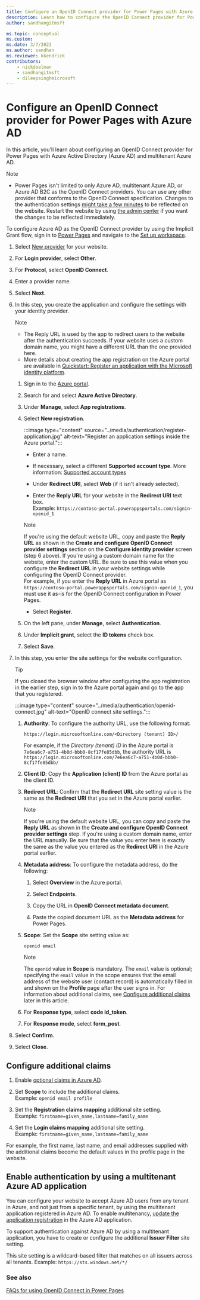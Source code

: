 ```yaml
---
title: Configure an OpenID Connect provider for Power Pages with Azure AD
description: Learn how to configure the OpenID Connect provider for Power Pages with Azure Active Directory using Implicit Grant flow.
author: sandhangitmsft

ms.topic: conceptual
ms.custom: 
ms.date: 3/7/2023
ms.author: sandhan
ms.reviewer: kkendrick
contributors:
    - nickdoelman
    - sandhangitmsft
    - dileepsinghmicrosoft
---
```


# Configure an OpenID Connect provider for Power Pages with Azure AD

In this article, you'll learn about configuring an OpenID Connect provider for Power Pages with Azure Active Directory (Azure AD) and multitenant Azure AD.

> [!NOTE]
> - Power Pages isn't limited to only Azure AD, multitenant Azure AD, or Azure AD B2C as the OpenID Connect providers. You can use any other provider that conforms to the OpenID Connect specification.
> Changes to the authentication settings [might take a few minutes](/power-apps/maker/portals/admin/clear-server-side-cache#caching-changes-for-portals-with-version-926x-or-later) to be reflected on the website. Restart the website by using [the admin center](../../admin/admin-overview.md) if you want the changes to be reflected immediately.

To configure Azure AD as the OpenID Connect provider by using the Implicit Grant flow, sign in to [Power Pages](https://make.powerpages.microsoft.com) and navigate to the [Set up workspace](../../configure/setup-workspace.md).

1. Select [New provider](configure-site.md) for your website.

1. For **Login provider**, select **Other**.

1. For **Protocol**, select **OpenID Connect**.

1. Enter a provider name.

1. Select **Next**.

1. In this step, you create the application and configure the settings with your identity provider.

    > [!NOTE]
    > - The Reply URL is used by the app to redirect users to the website after the authentication succeeds. If your website uses a custom domain name, you might have a different URL than the one provided here.
    > - More details about creating the app registration on the Azure portal are available in [Quickstart: Register an application with the Microsoft identity platform](/azure/active-directory/develop/quickstart-register-app).

    1. Sign in to the [Azure portal](https://portal.azure.com).

    1. Search for and select **Azure Active Directory**.

    1. Under **Manage**, select **App registrations**.

    1. Select **New registration**.
    
        :::image type="content" source="../media/authentication/register-application.jpg" alt-text="Register an application settings inside the Azure portal.":::

        - Enter a name.

        - If necessary, select a different **Supported account type**. More information: [Supported account types](/azure/active-directory/develop/quickstart-register-app)

        - Under **Redirect URI**, select **Web** (if it isn't already selected).

        - Enter the **Reply URL** for your website in the **Redirect URI** text box. <br /> Example: `https://contoso-portal.powerappsportals.com/signin-openid_1`

        > [!NOTE]
        > If you're using the default website URL, copy and paste the **Reply URL** as shown in the **Create and configure OpenID Connect provider settings** section on the **Configure identity provider** screen (step 6 above). If you're using a custom domain name for the website, enter the custom URL. Be sure to use this value when you configure the **Redirect URL** in your website settings while configuring the OpenID Connect provider. <br> For example, if you enter the **Reply URL** in Azure portal as `https://contoso-portal.powerappsportals.com/signin-openid_1`, you must use it as-is for the OpenID Connect configuration in Power Pages.

        - Select **Register**.

    1. On the left pane, under **Manage**, select **Authentication**.

    1. Under **Implicit grant**, select the **ID tokens** check box.

    1. Select **Save**.

1. In this step, you enter the site settings for the website configuration.

    > [!TIP]
    > If you closed the browser window after configuring the app registration in the earlier step, sign in to the Azure portal again and go to the app that you registered.

    :::image type="content" source="../media/authentication/openid-connect.jpg" alt-text="OpenID connect site settings.":::

    1. **Authority**: To configure the authority URL, use the following format:

        `https://login.microsoftonline.com/<Directory (tenant) ID>/`

        For example, if the *Directory (tenant) ID* in the Azure portal is `7e6ea6c7-a751-4b0d-bbb0-8cf17fe85dbb`, the authority URL is `https://login.microsoftonline.com/7e6ea6c7-a751-4b0d-bbb0-8cf17fe85dbb/`

    1. **Client ID**: Copy the **Application (client) ID** from the Azure portal as the client ID.

    1. **Redirect URL**: Confirm that the **Redirect URL** site setting value is the same as the **Redirect URI** that you set in the Azure portal earlier.

        > [!NOTE]
        > If you're using the default website URL, you can copy and paste the **Reply URL** as shown in the **Create and configure OpenID Connect provider settings** step. If you're using a custom domain name, enter the URL manually. Be sure that the value you enter here is exactly the same as the value you entered as the **Redirect URI** in the Azure portal earlier.

    1. **Metadata address**: To configure the metadata address, do the following:

        1. Select **Overview** in the Azure portal.

        1. Select **Endpoints**.

        1. Copy the URL in **OpenID Connect metadata document**.

        1. Paste the copied document URL as the **Metadata address** for Power Pages.

    1. **Scope**: Set the **Scope** site setting value as:

        `openid email`

        > [!NOTE]
        > The `openid` value in **Scope** is mandatory. The `email` value is optional; specifying the `email` value in the scope ensures that the email address of the website user (contact record) is automatically filled in and shown on the **Profile** page after the user signs in. For information about additional claims, see [Configure additional claims](#configure-additional-claims) later in this article.

    1. For **Response type**, select **code id_token**.

    1. For **Response mode**, select **form_post**.

1. Select **Confirm**.

1. Select **Close**.

## Configure additional claims

1. Enable [optional claims in Azure AD](/azure/active-directory/develop/active-directory-optional-claims#configuring-directory-extension-optional-claims).

1. Set **Scope** to include the additional claims.
    <br /> Example: `openid email profile`

1. Set the **Registration claims mapping** additional site setting.
    <br /> Example: `firstname=given_name,lastname=family_name`

1. Set the **Login claims mapping** additional site setting.
    <br /> Example: `firstname=given_name,lastname=family_name`

For example, the first name, last name, and email addresses supplied with the additional claims become the default values in the profile page in the website.

<a name="enable-authentication-using-a-multi-tenant-azure-active-directory-application"></a>

## Enable authentication by using a multitenant Azure AD application

You can configure your website to accept Azure AD users from any tenant in Azure, and not just from a specific tenant, by using the multitenant application registered in Azure AD. To enable multitenancy, [update the application registration](/azure/active-directory/develop/howto-convert-app-to-be-multi-tenant#update-registration-to-be-multi-tenant) in the Azure AD application.

To support authentication against Azure AD by using a multitenant application, you have to create or configure the additional **Issuer Filter** site setting.

This site setting is a wildcard-based filter that matches on all issuers across all tenants. Example: `https://sts.windows.net/*/`

### See also

[FAQs for using OpenID Connect in Power Pages](openid-faqs.md)

